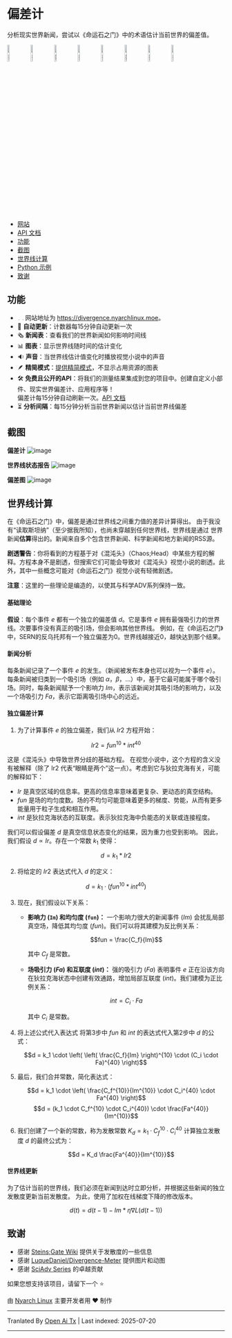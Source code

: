 # 偏差计
分析现实世界新闻，尝试以《命运石之门》中的术语估计当前世界的偏差值。
<div id="divergence-meter" style="cursor: pointer;">
  <img alt="数字 0" class="digit" src="https://divergence.nyarchlinux.moe/images/11.gif" width="10%">
  <img alt="数字 1" class="digit" src="https://divergence.nyarchlinux.moe/images/12.gif" width="10%">
  <img alt="数字 2" class="digit" src="https://divergence.nyarchlinux.moe/images/11.gif" width="10%">
  <img alt="数字 3" class="digit" src="https://divergence.nyarchlinux.moe/images/12.gif" width="10%">
  <img alt="数字 4" class="digit" src="https://divergence.nyarchlinux.moe/images/11.gif" width="10%">
  <img alt="数字 5" class="digit" src="https://divergence.nyarchlinux.moe/images/12.gif" width="10%">
  <img alt="数字 6" class="digit" src="https://divergence.nyarchlinux.moe/images/11.gif" width="10%">
  <img alt="数字 7" class="digit" src="https://divergence.nyarchlinux.moe/images/12.gif" width="10%">
</div>

- [网站](https://divergence.nyarchlinux.moe)
- [API 文档](https://divergence.nyarchlinux.moe/docs.html)
- [功能](#features)
- [截图](#screenshots)
- [世界线计算](#worldline-calculation)
- [Python 示例](https://github.com/FrancescoCaracciolo/DivergenceMeter/blob/main/src/client/client.py)
- [致谢](#credits)

## 功能

- <img alt="数字 0" class="digit" src="https://divergence.nyarchlinux.moe/images/11.gif" width="5px" /> <img alt="数字 0" class="digit" src="https://divergence.nyarchlinux.moe/images/12.gif" width="5px" /> 网站地址为 <a href="https://divergence.nyarchlinux.moe">https://divergence.nyarchlinux.moe</a>。
- 🔄 **自动更新**：计数器每15分钟自动更新一次
- 🗞 **新闻表**：查看我们的世界新闻如何影响时间线
- 📊 **图表**：显示世界线随时间的估计变化
- 🔉 **声音**：当世界线估计值变化时播放视觉小说中的声音
- 🪶 **精简模式**：<a href="https://divergence.nyarchlinux.moe/lite.html">提供精简模式</a>，不显示占用资源的图表
- 🛠 **免费且公开的API**：将我们的测量结果集成到您的项目中。创建自定义小部件、现实世界偏差计、应用程序等！  
偏差计每15分钟自动刷新一次。<a href="https://divergence.nyarchlinux.moe/docs.html">API 文档</a>
- ⏳ **分析间隔**：每15分钟分析当前世界新闻以估计当前世界线偏差

## 截图
**偏差计**
![image](https://github.com/user-attachments/assets/4dfacc07-6d5e-4e66-9450-ada057e17725)

**世界线状态报告**
![image](https://github.com/user-attachments/assets/2ee7c178-d182-4075-a9be-5e298bf83dbb)

**偏差图**
![image](https://github.com/user-attachments/assets/abe100b6-4d88-46de-838a-f2a8227be1aa)

## 世界线计算
在《命运石之门》中，偏差是通过世界线之间重力值的差异计算得出。
由于我没有“读取斯坦纳”（至少据我所知），也尚未穿越到任何世界线，世界线是通过
世界新闻**估算**得出的。新闻来自多个包含世界新闻、科学新闻和地方新闻的RSS源。

**剧透警告**：你将看到的方程基于对《混沌头》（Chaos;Head）中某些方程的解释。方程本身不是剧透，但搜索它们可能会导致对《混沌头》视觉小说的剧透。此外，其中一些概念可能对《命运石之门》视觉小说有轻微剧透。

**注意**：这里的一些理论是编造的，以使其与科学ADV系列保持一致。

#### 基础理论
**假设**：每个事件 $e$ 都有一个独立的偏差值 $d$。它是事件 $e$ 拥有最强吸引力的世界线。次要事件没有真正的吸引场，但会影响其他世界线。
例如，在《命运石之门》中，SERN的反乌托邦有一个独立偏差为0。世界线越接近0，越快达到那个结果。

#### 新闻分析
每条新闻记录了一个事件 $e$ 的发生。（新闻被发布本身也可以视为一个事件 $e$）。
每条新闻被归类到一个吸引场（例如 $\alpha$，$\beta$，...）中，基于它最可能属于哪个吸引场。同时，每条新闻赋予一个影响力 $Im$，表示该新闻对其吸引场的影响力，以及一个场吸引力 $Fa$，表示它距离吸引场中心的远近。

#### 独立偏差计算
1. 为了计算事件 $e$ 的独立偏差，我们从 $Ir2$ 方程开始：

$$Ir2 = fun^{10}*int^{40}$$

这是《混沌头》中导致世界分歧的基础方程。
在视觉小说中，这个方程的含义没有被解释（除了 Ir2 代表“眼睛是两个”这一点）。考虑到它与狄拉克海有关，可能的解释如下：
- $Ir$ 是真空区域的信息率。更高的信息率意味着更复杂、更动态的真空结构。
- $fun$ 是场的均匀度数。场的不均匀可能意味着更多的梯度、势能，从而有更多能量用于粒子生成和相互作用。
- $int$ 是狄拉克海状态的互联度。表示狄拉克海中负能态的关联或连接程度。

我们可以假设偏差 $d$ 是真空信息状态变化的结果，因为重力也受到影响。
因此，我们假设 $d \propto Ir$。存在一个常数 $k_1$ 使得：

$$d = k_1 * Ir2$$

2. 将给定的 $Ir2$ 表达式代入 $d$ 的定义：

  $$d = k_1 \cdot (fun^{10} * int^{40})$$

3. 现在，我们假设以下关系：
    *   **影响力 (`Im`) 和均匀度 (`fun`)：** 一个影响力很大的新闻事件 ($Im$) 会扰乱局部真空场，降低其均匀度 ($fun$)。我们可以将其建模为反比例关系：

        $$fun = \frac{C_f}{Im}$$

        其中 $C_f$ 是常数。
    *   **场吸引力 ($Fa$) 和互联度 ($int$)：** 强的吸引力 ($Fa$) 表明事件 $e$ 正在沿该方向在狄拉克海状态中创建有效通路，增加局部互联度 ($int$)。我们建模为正比例关系：

        $$int = C_i \cdot Fa$$

        其中 $C_i$ 是常数。

4. 将上述公式代入表达式
    将第3步中 $fun$ 和 $int$ 的表达式代入第2步中 $d$ 的公式：

    $$d = k_1 \cdot \left( \left( \frac{C_f}{Im} \right)^{10} \cdot (C_i \cdot Fa)^{40} \right)$$

5. 最后，我们合并常数，简化表达式：

    $$d = k_1 \cdot \left( \frac{C_f^{10}}{Im^{10}} \cdot C_i^{40} \cdot Fa^{40} \right)$$
    $$d = (k_1 \cdot C_f^{10} \cdot C_i^{40}) \cdot \frac{Fa^{40}}{Im^{10}}$$

6. 我们创建了一个新的常数，称为发散常数 $K_d = k_1 \cdot C_f^{10} \cdot C_i^{40}$
    计算独立发散度 $d$ 的最终公式为：
   
    $$d = K_d \frac{Fa^{40}}{Im^{10}}$$

#### 世界线更新
为了估计当前的世界线，我们必须在新闻到达时立即分析，并根据这些新闻的独立发散度更新当前发散度。
为此，使用了加权在线梯度下降的修改版本。

$$d(t) = d(t-1) - Im * \eta \nabla L(d(t-1))$$

## 致谢
- 感谢 [Steins;Gate Wiki](https://steins-gate.fandom.com/wiki/Steins;Gate_Wiki) 提供关于发散度的一些信息
- 感谢 [LuqueDaniel/Divergence-Meter](https://github.com/LuqueDaniel/Divergence-Meter/tree/master) 提供图片和动图
- 感谢 [SciAdv Series](https://wikipedia.org/wiki/Science_Adventure) 的卓越贡献

如果您想支持该项目，请留下一个 ⭐️

由 <a href="https://nyarchlinux.moe">Nyarch Linux</a> 主要开发者用 ❤️ 制作



---

Tranlated By [Open Ai Tx](https://github.com/OpenAiTx/OpenAiTx) | Last indexed: 2025-07-20

---